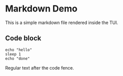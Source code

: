 # Markdown Demo

This is a simple markdown file rendered inside the TUI.

## Code block

```
echo "hello"
sleep 1
echo "done"
```

Regular text after the code fence.

